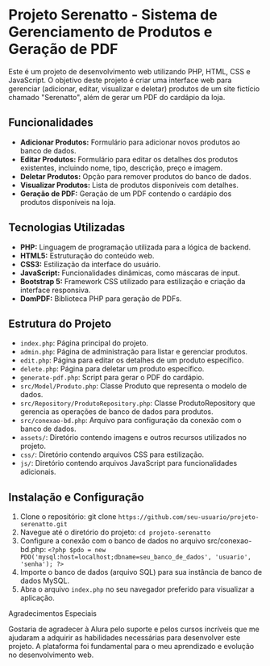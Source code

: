 # Projeto Serenatto - Sistema de Gerenciamento de Produtos e Geração de PDF

Este é um projeto de desenvolvimento web utilizando PHP, HTML, CSS e JavaScript. O objetivo deste projeto é criar uma interface web para gerenciar (adicionar, editar, visualizar e deletar) produtos de um site fictício chamado "Serenatto", além de gerar um PDF do cardápio da loja.

## Funcionalidades

- **Adicionar Produtos:** Formulário para adicionar novos produtos ao banco de dados.
- **Editar Produtos:** Formulário para editar os detalhes dos produtos existentes, incluindo nome, tipo, descrição, preço e imagem.
- **Deletar Produtos:** Opção para remover produtos do banco de dados.
- **Visualizar Produtos:** Lista de produtos disponíveis com detalhes.
- **Geração de PDF:** Geração de um PDF contendo o cardápio dos produtos disponíveis na loja.

## Tecnologias Utilizadas

- **PHP:** Linguagem de programação utilizada para a lógica de backend.
- **HTML5:** Estruturação do conteúdo web.
- **CSS3:** Estilização da interface do usuário.
- **JavaScript:** Funcionalidades dinâmicas, como máscaras de input.
- **Bootstrap 5:** Framework CSS utilizado para estilização e criação da interface responsiva.
- **DomPDF:** Biblioteca PHP para geração de PDFs.

## Estrutura do Projeto

- `index.php`: Página principal do projeto.
- `admin.php`: Página de administração para listar e gerenciar produtos.
- `edit.php`: Página para editar os detalhes de um produto específico.
- `delete.php`: Página para deletar um produto específico.
- `generate-pdf.php`: Script para gerar o PDF do cardápio.
- `src/Model/Produto.php`: Classe Produto que representa o modelo de dados.
- `src/Repository/ProdutoRepository.php`: Classe ProdutoRepository que gerencia as operações de banco de dados para produtos.
- `src/conexao-bd.php`: Arquivo para configuração da conexão com o banco de dados.
- `assets/`: Diretório contendo imagens e outros recursos utilizados no projeto.
- `css/`: Diretório contendo arquivos CSS para estilização.
- `js/`: Diretório contendo arquivos JavaScript para funcionalidades adicionais.

## Instalação e Configuração

1. Clone o repositório:
   git clone `https://github.com/seu-usuario/projeto-serenatto.git`
2. Navegue até o diretório do projeto:
   `cd projeto-serenatto`
3. Configure a conexão com o banco de dados no arquivo src/conexao-bd.php:
    `<?php
    $pdo = new PDO('mysql:host=localhost;dbname=seu_banco_de_dados', 'usuario', 'senha');
    ?>`
4. Importe o banco de dados (arquivo SQL) para sua instância de banco de dados MySQL.
5. Abra o arquivo `index.php` no seu navegador preferido para visualizar a aplicação.

Agradecimentos Especiais

Gostaria de agradecer à Alura pelo suporte e pelos cursos incríveis que me ajudaram a adquirir as habilidades necessárias para desenvolver este projeto. A plataforma foi fundamental para o meu aprendizado e evolução no desenvolvimento web.
